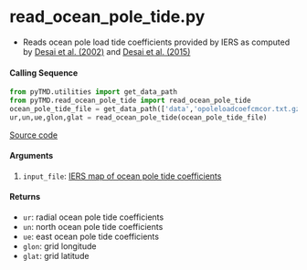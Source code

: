 read_ocean_pole_tide.py
=======================

 - Reads ocean pole load tide coefficients provided by IERS as computed by
 [Desai et al. (2002)](https://doi.org/10.1029/2001JC001224) and
 [Desai et al. (2015)](https://doi.org/10.1007/s00190-015-0848-7)

#### Calling Sequence
```python
from pyTMD.utilities import get_data_path
from pyTMD.read_ocean_pole_tide import read_ocean_pole_tide
ocean_pole_tide_file = get_data_path(['data','opoleloadcoefcmcor.txt.gz'])
ur,un,ue,glon,glat = read_ocean_pole_tide(ocean_pole_tide_file)
```
[Source code](https://github.com/tsutterley/pyTMD/blob/main/pyTMD/read_ocean_pole_tide.py)

#### Arguments
  1. `input_file`: [IERS map of ocean pole tide coefficients](ftp://maia.usno.navy.mil/conventions/2010/2010_update/chapter7/additional_info/opoleloadcoefcmcor.txt.gz)

#### Returns
 - `ur`: radial ocean pole tide coefficients
 - `un`: north ocean pole tide coefficients
 - `ue`: east ocean pole tide coefficients
 - `glon`: grid longitude
 - `glat`: grid latitude
